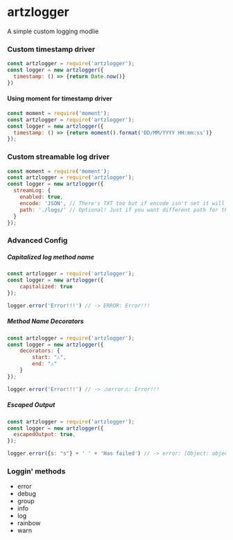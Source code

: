 # artzlogger
A simple custom logging modlie

### Custom timestamp driver
```js
const artzlogger = require('artzlogger');
const logger = new artzlogger({
  timestamp: () => {return Date.now()}
})
```
#### Using moment for timestamp driver
```js
const moment = require('moment');
const artzlogger = require('artzlogger');
const logger = new artzlogger({
  timestamp: () => {return moment().format('DD/MM/YYYY HH:mm:ss')}
});
```
### Custom streamable log driver
```js
const moment = require('moment');
const artzlogger = require('artzlogger');
const logger = new artzlogger({
  streamLog: {
    enabled: true,
    encode: 'JSON', // There's TXT too but if encode isn't set it will be TXT by default,
    path: './logs/' // Optional! Just if you want different path for the logs to be written inn
  }
});
```
### Advanced Config
##### Capitalized log method name
```js
const artzlogger = require('artzlogger');
const logger = new artzlogger({
    capitalized: true
});

logger.error('Error!!!') // -> ERROR: Error!!!
```
##### Method Name Decorators
```js
const artzlogger = require('artzlogger');
const logger = new artzlogger({
    decorators: {
        start: "⚠️",
        end: "⚠️"
    }
});

logger.error('Error!!!') // -> ⚠️error⚠️: Error!!!
```
##### Escaped Output
```js
const artzlogger = require('artzlogger');
const logger = new artzlogger({
  escapedOutput: true,
});

logger.error({s: "s"} + ' ' + 'Has failed') // -> error: [Object: object] Has failed
```
### Loggin' methods
<ul>
  <li>error</li>
  <li>debug</li>
  <li>group</li>
  <li>info</li>
  <li>log</li>
  <li>rainbow</li>
  <li>warn</li>
</ul>
